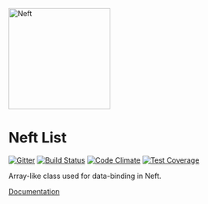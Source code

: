 <a href="http://www.neft.io"><img src="http://www.neft.io/static/images/neft-white.svg" alt="Neft" width="200"></a>

# Neft List

[![Gitter](https://img.shields.io/gitter/room/nwjs/nw.js.svg)](https://gitter.im/Neft-io/neft)
[![Build Status](https://travis-ci.org/Neft-io/neft-list.svg?branch=master)](https://travis-ci.org/Neft-io/neft-list)
[![Code Climate](https://codeclimate.com/github/Neft-io/neft-list/badges/gpa.svg)](https://codeclimate.com/github/Neft-io/neft-list)
[![Test Coverage](https://codeclimate.com/github/Neft-io/neft-list/badges/coverage.svg)](https://codeclimate.com/github/Neft-io/neft-list/coverage)

Array-like class used for data-binding in Neft.

[Documentation](http://www.neft.io/docs/list/index.coffee.md)
